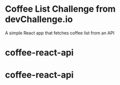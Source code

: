 # Coffee List Challenge from devChallenge.io

A simple React app that fetches coffee list from an API

# coffee-react-api
# coffee-react-api
